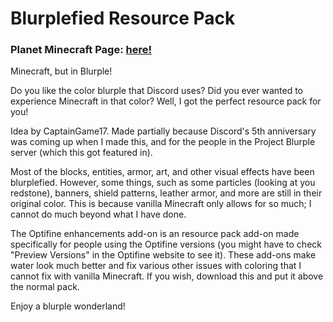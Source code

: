 # Blurplefied Resource Pack
### Planet Minecraft Page: [here!](https://www.planetminecraft.com/texture-pack/blurplefied-resource-pack/)

Minecraft, but in Blurple!

Do you like the color blurple that Discord uses? Did you ever wanted to experience Minecraft in that color? Well, I got the perfect resource pack for you!

Idea by CaptainGame17. Made partially because Discord's 5th anniversary was coming up when I made this, and for the people in the Project Blurple server (which this got featured in).

Most of the blocks, entities, armor, art, and other visual effects have been blurplefied. However, some things, such as some particles (looking at you redstone), banners, shield patterns, leather armor, and more are still in their original color. This is because vanilla Minecraft only allows for so much; I cannot do much beyond what I have done.

The Optifine enhancements add-on is an resource pack add-on made specifically for people using the Optifine versions (you might have to check "Preview Versions" in the Optifine website to see it). These add-ons make water look much better and fix various other issues with coloring that I cannot fix with vanilla Minecraft. If you wish, download this and put it above the normal pack.

Enjoy a blurple wonderland!
